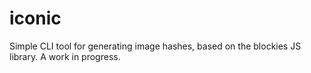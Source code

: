 # iconic

Simple CLI tool for generating image hashes, based on the blockies JS library. 
A work in progress.